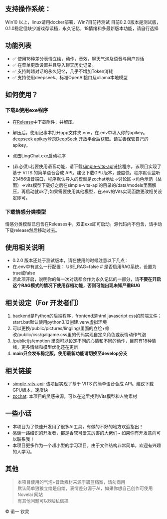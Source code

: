 ## 支持操作系统：

Win10 以上，linux请用docker部署，Win7目前待测试 目前0.2.0版本是测试版，0.1.0稳定但缺少游戏存读档，永久记忆，18情绪和多最新版本功能，请自行选择

## 功能列表

- ✅ 使用18种差分表情立绘，动作，音效，聊天气泡及语音与用户对话
- ✅ 在菜单更改设置并且导入聊天历史记录。
- ✅ 支持跨越对话的永久记忆，几乎不增加Token消耗
- ✅ 支持使用deepseek、标准OpenAI接口及ollama本地模型

## 如何使用？

### 下载&使用exe程序

- 在[Release](https://github.com/SlimeBoyOwO/LingChat/releases)中下载附件，并解压。
- 解压后，使用记事本打开app文件夹.env，在.env中填入你的apikey。deepseek apikey登录[DeepSeek 开放平台](https://platform.deepseek.com/usage)后获取。请妥善保管自己的apikey。
- 点击LingChat.exe启动程序

- (非必须):若要使用语音功能，请下载[simple-vits-api](https://github.com/Artrajz/vits-simple-api)链接程序。该项目实现了基于 VITS 的简单语音合成 API。建议下载GPU版本，速度快。程序默认监听23456语音端口，程序默认导入的模型是zcchat地址->讨论区->角色示范（丛雨）->vits模型下载好之后在simple-vits-api的目录的/data/models里面解压，再启动就ok了;如果需要使用其他模型，在.env的Vits实现函数更改相关设定即可。

### 下载情感分类模型
情感分类模型已包含在Releases中，双击exe即可启动。源代码内不包含，请手动下载release然后移动过去。

## 使用相关说明
- 0.2.0 版本还处于测试版本，请在使用的时候注意以下几点：
- 在.env中有这么一行配置：  USE_RAG=false           # 是否启用RAG系统，设置为true或false
- 若此项开启，说明你的每一次对话都会作为永久记忆的一部分，请**不要在开启这个RAG模式的情况下使用存档功能，否则可能出现未知严重BUG**

## 相关设定（For 开发者们）

1. backend是Python的后端程序，frontend是html javascript css的前端文件；start.bat默认使用python3.12创建.venv虚拟环境
2. 可以更换/public/pictures/lingling/里面的立绘+修改/public/css/galgame.css里的代码实现自定义角色或表情动作气泡
3. /public/js/emotion 里面可以设定不同的心情和不同的动作，目前有18种情绪，更多情绪和模型优化还在更新
4. **main只会发布稳定版，使用最新功能请切换至develop分支**

## 相关链接

- [simple-vits-api](https://github.com/Artrajz/vits-simple-api): 该项目实现了基于 VITS 的简单语音合成 API。建议下载GPU版本，速度快
- [zcchat](https://github.com/Zao-chen/ZcChat): 本项目的灵感来源，可以在这里找到Vits模型和人物素材

## 一些小话

- 本项目为了快速开发用了很多AI工具，有做的不好的地方欢迎指出！
- 感谢一路结识的开发者，都是香软可爱又厉害的大佬们~ 如果你有开发意向可以联系我！
- 本项目更多作为一个超小型的学习项目，由于文件结构非常简单，欢迎有兴趣的人学习。

## 其他

> 本项目使用的气泡+音效素材来源于碧蓝档案，请勿商用  
> 默认简单狼狼立绘是自绘，表情差分源于AI，如果你想自己创作可使用 Novelai 网站  
> 有其他问题可以B站私信捏

© 诺一 钦灵
